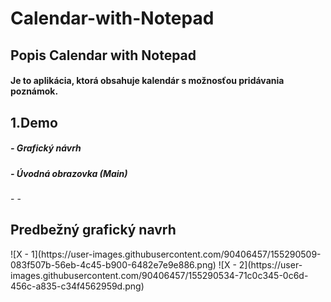<h1> Calendar-with-Notepad </h1>
<h2>Popis Calendar with Notepad</h2>
<h4 type=bold>Je to aplikácia, ktorá obsahuje kalendár s možnosťou pridávania poznámok. </h4>

<h2>1.Demo</h2>
<h5 type=regular>- Grafický návrh </h5>
<h5>- Úvodná obrazovka (Main) </h5>
- 
- 

<h2>Predbežný grafický navrh</h2>
![X - 1](https://user-images.githubusercontent.com/90406457/155290509-083f507b-56eb-4c45-b900-6482e7e9e886.png)
![X - 2](https://user-images.githubusercontent.com/90406457/155290534-71c0c345-0c6d-456c-a835-c34f4562959d.png)
